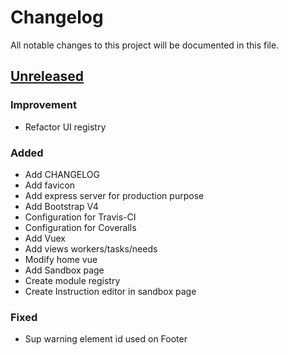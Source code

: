 # Changelog

All notable changes to this project will be documented in this file.

## [Unreleased]

### Improvement

- Refactor UI registry

### Added

- Add CHANGELOG
- Add favicon
- Add express server for production purpose
- Add Bootstrap V4
- Configuration for Travis-CI
- Configuration for Coveralls
- Add Vuex
- Add views workers/tasks/needs
- Modify home vue
- Add Sandbox page
- Create module registry
- Create Instruction editor in sandbox page

### Fixed

- Sup warning element id used on Footer

[Unreleased]: https://github.com/AdrienEtienne/scriptor/compare/6fcb87...HEAD
